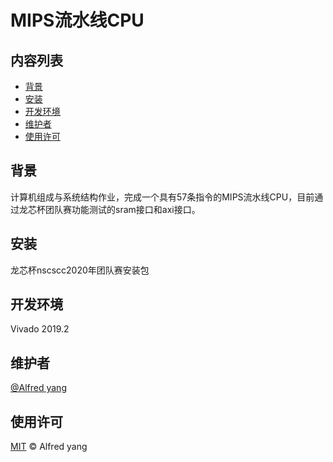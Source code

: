 # MIPS流水线CPU

## 内容列表

- [背景](#背景)
- [安装](#安装)
- [开发环境](#开发环境)
- [维护者](#维护者)
- [使用许可](#使用许可)

## 背景

计算机组成与系统结构作业，完成一个具有57条指令的MIPS流水线CPU，目前通过龙芯杯团队赛功能测试的sram接口和axi接口。

## 安装

龙芯杯nscscc2020年团队赛安装包

## 开发环境

Vivado 2019.2

## 维护者

[@Alfred yang](https://gitee.com/xxz_yyf)


## 使用许可

[MIT](LICENSE) © Alfred yang
